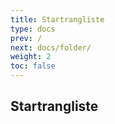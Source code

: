 ```yaml
---
title: Startrangliste   
type: docs
prev: /
next: docs/folder/
weight: 2
toc: false
---
```


## Startrangliste
